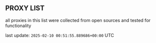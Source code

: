 ## PROXY LIST

all proxies in this list were collected from open sources and tested for functionality

last update: `2025-02-10 00:51:55.889686+00:00` UTC